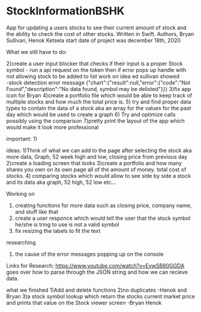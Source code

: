 # StockInformationBSHK
App for updating a users stocks to see their current amount of stock and the ability to check the cost of other stocks. Written in Swift. Authors, Bryan Sullivan, Henok Ketsela start date of project was december 18th, 2020


What we still have to do:

2)create a user input blocker that checks if their input is a proper Stock symbol - run a api request on the token then if error pops up handle with not allowing stock to be added to list work on idea ed sullivan showed  
-stock detection error message {"chart":{"result":null,"error":{"code":"Not Found","description":"No data found, symbol may be delisted"}}}
3)fix app icon for Bryan 
4)create a portfolio file which would be able to keep track of multiple stocks and how much the total price is. 
5) try and find proper data types to contain the data of a stock aka an array for the values for the past day which would be used to create a graph 
6) Try and optimize calls possibly using the comparison 
7)pretty print the layout of the app which would make it look more professional 

important:
1)


ideas:
1)Think of what we can add to the page after selecting the stock aka more data, Graph, 52 week high and low, closing price from previous day
2)create a loading screen that looks 
3)create a portfolio and how many shares you own on its own page all of the amount of money. total cost of stocks. 
4) comparing stocks which would allow to see side by side a stock and its data aka graph, 52 high, 52 low etc...

Working on 
1) creating functions for more data such as closing price, company name, and stuff like that
2) create a user responce which would tell the user that the stock symbol he/she is tring to use is not a valid symbol 
3) fix resizing the labels to fit the text 

researching
1) the cause of the error messages popping up on the console


Links for Research;
https://www.youtube.com/watch?v=EvwSB80GGDA goes over how to parse through the JSON string and how we can recieve data. 

what we finished 
1)Add and delete functions
2)no duplicates -Henok and Bryan
3)a stock symbol lookup which return the stocks current market price and prints that value on the Stock viewer screen -Bryan Henok 

